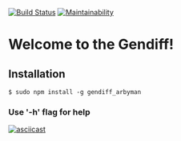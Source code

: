 [![Build Status](https://travis-ci.org/arbyman/project-lvl2-s463.svg?branch=master)](https://travis-ci.org/arbyman/project-lvl2-s463)
[![Maintainability](https://api.codeclimate.com/v1/badges/fa604af6196b7164f2ca/maintainability)](https://codeclimate.com/github/arbyman/project-lvl2-s463/maintainability)
# Welcome to the Gendiff!
## Installation
```$ sudo npm install -g gendiff_arbyman```
### Use '-h' flag for help
[![asciicast](https://asciinema.org/a/3T8ydXoJydroFpCDtH7hmu7mi.svg)](https://asciinema.org/a/3T8ydXoJydroFpCDtH7hmu7mi)
